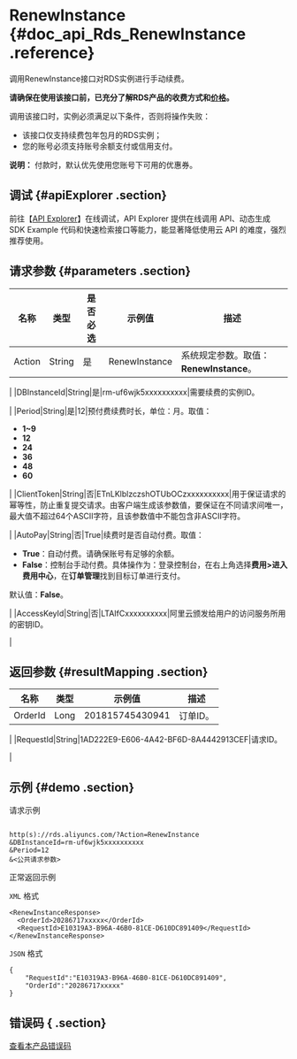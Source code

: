 # RenewInstance {#doc_api_Rds_RenewInstance .reference}

调用RenewInstance接口对RDS实例进行手动续费。

 **请确保在使用该接口前，已充分了解RDS产品的收费方式和[价格](https://www.alibabacloud.com/product/apsaradb-for-rds#pricing)。** 

调用该接口时，实例必须满足以下条件，否则将操作失败：

-   该接口仅支持续费包年包月的RDS实例；
-   您的账号必须支持账号余额支付或信用支付。

**说明：** 付款时，默认优先使用您账号下可用的优惠券。


## 调试 {#apiExplorer .section}

前往【[API Explorer](https://api.aliyun.com/#product=Rds&api=RenewInstance)】在线调试，API Explorer 提供在线调用 API、动态生成 SDK Example 代码和快速检索接口等能力，能显著降低使用云 API 的难度，强烈推荐使用。

## 请求参数 {#parameters .section}

|名称|类型|是否必选|示例值|描述|
|--|--|----|---|--|
|Action|String|是|RenewInstance|系统规定参数。取值：**RenewInstance**。

 |
|DBInstanceId|String|是|rm-uf6wjk5xxxxxxxxxx|需要续费的实例ID。

 |
|Period|String|是|12|预付费续费时长，单位：月。取值：

 -   **1~9**
-   **12**
-   **24**
-   **36**
-   **48**
-   **60**

 |
|ClientToken|String|否|ETnLKlblzczshOTUbOCzxxxxxxxxxx|用于保证请求的幂等性，防止重复提交请求。由客户端生成该参数值，要保证在不同请求间唯一，最大值不超过64个ASCII字符，且该参数值中不能包含非ASCII字符。

 |
|AutoPay|String|否|True|续费时是否自动付费。取值：

 -   **True**：自动付费。请确保账号有足够的余额。
-   **False**：控制台手动付费。具体操作为：登录控制台，在右上角选择**费用\>进入费用中心**，在**订单管理**找到目标订单进行支付。

 默认值：**False**。

 |
|AccessKeyId|String|否|LTAIfCxxxxxxxxxx|阿里云颁发给用户的访问服务所用的密钥ID。

 |

## 返回参数 {#resultMapping .section}

|名称|类型|示例值|描述|
|--|--|---|--|
|OrderId|Long|201815745430941|订单ID。

 |
|RequestId|String|1AD222E9-E606-4A42-BF6D-8A4442913CEF|请求ID。

 |

## 示例 {#demo .section}

请求示例

``` {#request_demo}

http(s)://rds.aliyuncs.com/?Action=RenewInstance
&DBInstanceId=rm-uf6wjk5xxxxxxxxxx
&Period=12
&<公共请求参数>

```

正常返回示例

`XML` 格式

``` {#xml_return_success_demo}
<RenewInstanceResponse>
  <OrderId>20286717xxxxx</OrderId>
  <RequestId>E10319A3-B96A-46B0-81CE-D610DC891409</RequestId>
</RenewInstanceResponse>

```

`JSON` 格式

``` {#json_return_success_demo}
{
	"RequestId":"E10319A3-B96A-46B0-81CE-D610DC891409",
	"OrderId":"20286717xxxxx"
}
```

## 错误码 { .section}

[查看本产品错误码](https://error-center.aliyun.com/status/product/Rds)

